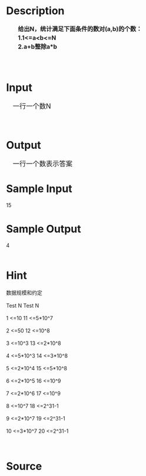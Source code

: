 
# Description

<div class="content"><div id="pres" style="text-align: left; font-size: 14px; vertical-align: middle; font-weight: bold"><span style="font-size: medium">　　给出N，统计满足下面条件的数对(a,b)的个数：<br/>
　　1.1&lt;=a&lt;b&lt;=N<br/>
　　2.a+b整除a*b<br/>
</span></div>
<div id="pcont1" style="margin-top: 20px; display: block">
<div class="pdcont" style="text-align: left"><span style="font-size: medium">　</span></div>
</div></div>

# Input

<div class="content"><p><font size="4">　一行一个数N<br/>
</font></p>
<div class="pdcont" style="text-align: left"><span style="font-size: medium">　</span></div></div>

# Output

<div class="content"><p><font size="4">　一行一个数表示答案<br/>
</font></p></div>

# Sample Input

<div class="content"><span class="sampledata">15<br/>
</span></div>

# Sample Output

<div class="content"><span class="sampledata">4<br/>
<br/>
</span></div>

# Hint

<div class="content"><p></p><p>数据规模和约定<br/><br/>
Test N Test N <br/><br/>
1 &lt;=10 11 &lt;=5*10^7 <br/><br/>
2 &lt;=50 12 &lt;=10^8 <br/><br/>
3 &lt;=10^3 13 &lt;=2*10^8 <br/><br/>
4 &lt;=5*10^3 14 &lt;=3*10^8 <br/><br/>
5 &lt;=2*10^4 15 &lt;=5*10^8 <br/><br/>
6 &lt;=2*10^5 16 &lt;=10^9 <br/><br/>
7 &lt;=2*10^6 17 &lt;=10^9 <br/><br/>
8 &lt;=10^7 18 &lt;=2^31-1 <br/><br/>
9 &lt;=2*10^7 19 &lt;=2^31-1 <br/><br/>
10 &lt;=3*10^7 20 &lt;=2^31-1</p><br/>
<p></p><p></p></div>

# Source

<div class="content"><p><a href="problemset.php?search="></a></p></div>

